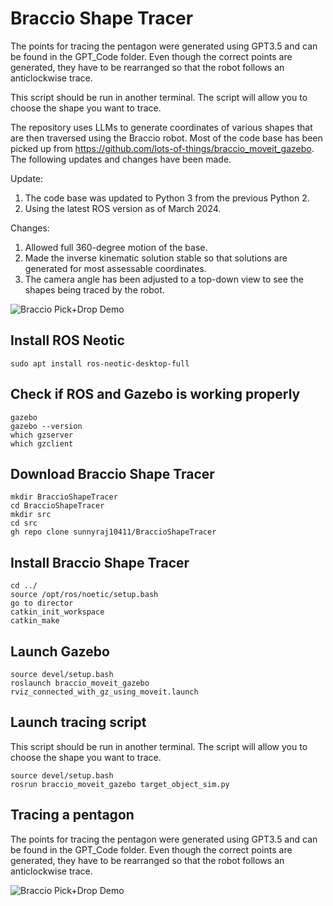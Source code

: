 # Braccio Shape Tracer

The points for tracing the pentagon were generated using GPT3.5 and can be found in the GPT_Code folder. Even though the correct points are generated, they have to be rearranged so that the robot follows an anticlockwise trace.

This script should be run in another terminal. The script will allow you to choose the shape you want to trace. 

The repository uses LLMs to generate coordinates of various shapes that are then traversed using the Braccio robot. Most of the code base has been picked up from https://github.com/lots-of-things/braccio_moveit_gazebo. The following updates and changes have been made. 

Update: 
1. The code base was updated to Python 3 from the previous Python 2. 
2. Using the latest ROS version as of March 2024.

Changes: 
1. Allowed full 360-degree motion of the base. 
2. Made the inverse kinematic solution stable so that solutions are generated for most assessable coordinates. 
3. The camera angle has been adjusted to a top-down view to see the shapes being traced by the robot.   


![Braccio Pick+Drop Demo](doc/triangle1.gif)

## Install ROS Neotic
```
sudo apt install ros-neotic-desktop-full
```
## Check if ROS and Gazebo is working properly

```
gazebo
gazebo --version
which gzserver
which gzclient
```
## Download Braccio Shape Tracer
```
mkdir BraccioShapeTracer
cd BraccioShapeTracer
mkdir src
cd src
gh repo clone sunnyraj10411/BraccioShapeTracer
```

## Install Braccio Shape Tracer
```
cd ../
source /opt/ros/noetic/setup.bash
go to director 
catkin_init_workspace
catkin_make
```
## Launch Gazebo
```
source devel/setup.bash
roslaunch braccio_moveit_gazebo rviz_connected_with_gz_using_moveit.launch
```

## Launch tracing script
This script should be run in another terminal. The script will allow you to choose the shape you want to trace. 

```
source devel/setup.bash
rosrun braccio_moveit_gazebo target_object_sim.py
```

## Tracing a pentagon 
The points for tracing the pentagon were generated using GPT3.5 and can be found in the GPT_Code folder. Even though the correct points are generated, they have to be rearranged so that the robot follows an anticlockwise trace.

![Braccio Pick+Drop Demo](doc/pentagon.gif)

